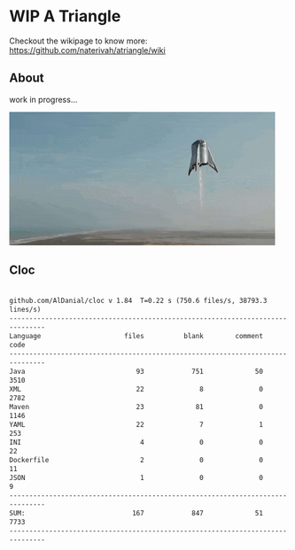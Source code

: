 # WIP A Triangle

  Checkout the wikipage to know more: https://github.com/naterivah/atriangle/wiki

  ## About
  work in progress...

  ![Screenshot](./docs/starhopper.gif?raw=true?style=center)

  ## Cloc 
 ``` 
 
github.com/AlDanial/cloc v 1.84  T=0.22 s (750.6 files/s, 38793.3 lines/s)
-------------------------------------------------------------------------------
Language                     files          blank        comment           code
-------------------------------------------------------------------------------
Java                            93            751             50           3510
XML                             22              8              0           2782
Maven                           23             81              0           1146
YAML                            22              7              1            253
INI                              4              0              0             22
Dockerfile                       2              0              0             11
JSON                             1              0              0              9
-------------------------------------------------------------------------------
SUM:                           167            847             51           7733
------------------------------------------------------------------------------- 
 ```
